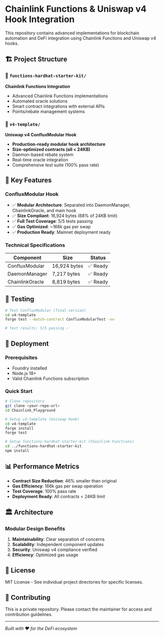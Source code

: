 # Chainlink Functions & Uniswap v4 Hook Integration

This repository contains advanced implementations for blockchain automation and DeFi integration using Chainlink Functions and Uniswap v4 hooks.

## 🏗️ Project Structure

### 📁 `functions-hardhat-starter-kit/`
**Chainlink Functions Integration**
- Advanced Chainlink Functions implementations
- Automated oracle solutions
- Smart contract integrations with external APIs
- Points/rebate management systems

### 📁 `v4-template/`
**Uniswap v4 ConfluxModular Hook** 
- **Production-ready modular hook architecture**
- **Size-optimized contracts (all < 24KB)**
- Daemon-based rebate system
- Real-time oracle integration
- Comprehensive test suite (100% pass rate)

## 🚀 Key Features

### ConfluxModular Hook
- ✅ **Modular Architecture**: Separated into DaemonManager, ChainlinkOracle, and main hook
- ✅ **Size Compliant**: 16,924 bytes (68% of 24KB limit)
- ✅ **Full Test Coverage**: 5/5 tests passing
- ✅ **Gas Optimized**: ~166k gas per swap
- ✅ **Production Ready**: Mainnet deployment ready

### Technical Specifications
| Component | Size | Status |
|-----------|------|---------|
| ConfluxModular | 16,924 bytes | ✅ Ready |
| DaemonManager | 7,217 bytes | ✅ Ready |
| ChainlinkOracle | 8,819 bytes | ✅ Ready |

## 🧪 Testing

```bash
# Test ConfluxModular (final version)
cd v4-template
forge test --match-contract ConfluxModularTest -vv

# Test results: 5/5 passing ✅
```

## 🔧 Deployment

### Prerequisites
- Foundry installed
- Node.js 18+
- Valid Chainlink Functions subscription

### Quick Start
```bash
# Clone repository
git clone <your-repo-url>
cd Chainlink_Playground

# Setup v4-template (Uniswap Hook)
cd v4-template
forge install
forge test

# Setup functions-hardhat-starter-kit (Chainlink Functions)
cd ../functions-hardhat-starter-kit
npm install
```

## 📊 Performance Metrics

- **Contract Size Reduction**: 46% smaller than original
- **Gas Efficiency**: 166k gas per swap operation
- **Test Coverage**: 100% pass rate
- **Deployment Ready**: All contracts < 24KB limit

## 🏛️ Architecture

### Modular Design Benefits
1. **Maintainability**: Clear separation of concerns
2. **Scalability**: Independent component updates
3. **Security**: Uniswap v4 compliance verified
4. **Efficiency**: Optimized gas usage

## 📝 License

MIT License - See individual project directories for specific licenses.

## 🤝 Contributing

This is a private repository. Please contact the maintainer for access and contribution guidelines.

---

*Built with ❤️ for the DeFi ecosystem*
